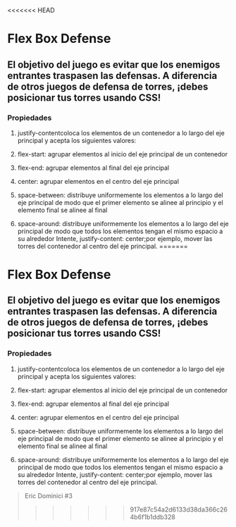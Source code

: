 <<<<<<< HEAD
# Flex Box Defense

## El objetivo del juego es evitar que los enemigos entrantes traspasen las defensas. A diferencia de otros juegos de defensa de torres, ¡debes posicionar tus torres usando CSS!

### Propiedades 

1. justify-contentcoloca los elementos de un contenedor a lo largo del eje principal y acepta los siguientes valores:

2. flex-start: agrupar elementos al inicio del eje principal de un contenedor
3. flex-end: agrupar elementos al final del eje principal
4. center: agrupar elementos en el centro del eje principal
5. space-between: distribuye uniformemente los elementos a lo largo del eje principal de modo que el primer elemento se alinee al principio y el elemento final se alinee al final
6. space-around: distribuye uniformemente los elementos a lo largo del eje principal de modo que todos los elementos tengan el mismo espacio a su alrededor
Intente, justify-content: center;por ejemplo, mover las torres del contenedor al centro del eje principal.
=======
# Flex Box Defense

## El objetivo del juego es evitar que los enemigos entrantes traspasen las defensas. A diferencia de otros juegos de defensa de torres, ¡debes posicionar tus torres usando CSS!

### Propiedades 

1. justify-contentcoloca los elementos de un contenedor a lo largo del eje principal y acepta los siguientes valores:

2. flex-start: agrupar elementos al inicio del eje principal de un contenedor
3. flex-end: agrupar elementos al final del eje principal
4. center: agrupar elementos en el centro del eje principal
5. space-between: distribuye uniformemente los elementos a lo largo del eje principal de modo que el primer elemento se alinee al principio y el elemento final se alinee al final
6. space-around: distribuye uniformemente los elementos a lo largo del eje principal de modo que todos los elementos tengan el mismo espacio a su alrededor
Intente, justify-content: center;por ejemplo, mover las torres del contenedor al centro del eje principal.

>Eric Dominici #3
>>>>>>> 917e87c54a2d6133d38da366c264b6f1b1ddb328

